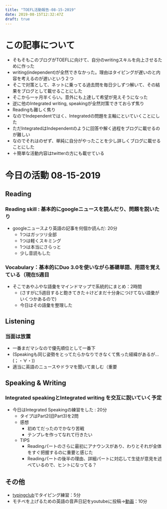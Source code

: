 ```yaml
---
title: "TOEFL活動報告-08-15-2019"
date: 2019-08-15T12:32:47Z
draft: true
---
```


# この記事について
* そもそもこのブログがTOEFLに向けて、自分のwritingスキルを向上させるために作った
* writing(independent)が全然できなかった。理由はタイピングが遅いのと内容を考えるのが遅いという２つ
* そこで対策として、ネットに乗ってる過去問を毎日少しずつ解いて、その結果をブログとして載せることにした
* そこから一ヶ月半くらい。意外にも上達して希望が見えそうになった
* 逆に他のIntegrated writing, speakingが全然対策できておらず焦り
* Readingも難しく焦り
* なのでIndependentではく、Integratedの問題を主軸にといていくことにした
* ただIntegratedはIndependentのように回答や解く過程をブログに載せるのが難しい
* なのでそれはのぜず、単純に自分がやったことを少し詳しくブログに載せることにした
* ＋簡単な活動内容はtwitterの方にも載せている


# 今日の活動 08-15-2019
## Reading
### Reading skill : 基本的にgoogleニュースを読んだり、問題を説いたり
* googleニュースより英語の記事を何個か読んだ: 20分
  * 1つはガッツリ全部
  * 1つは軽くスキミング
  * 1つは本当にさらっと
  * 少し音読もした
### Vocabulary：基本的にDuo 3.0を使いながら基礎単語、用語を覚えている（現在5週目
* そこであやふやな語彙をマインドマップで系統的にまとめ：2時間
  * (さすがに5週目すると飽きてきた＋けどまだ十分身につけてない語彙がいくつかあるので)
  * 今日はその語彙を整理した
## Listening
### 当面は放置
* 一番まだマシなので優先順位として一番下
* (Speakingも同じ姿勢をとってたらかなりできなくて焦った経緯があるが…(；・∀・))
* 適当に英語のニュースやドラマを聞いて楽しむ（重要
## Speaking & Writing
###  Integrated speakingとIntegrated writing を交互に説いていく予定
* 今日はIntegrated Speakingの練習をした : 20分
  * タイプはPart2(旧Part3)を2問
  * 感想
    * 初めてだったのでかなり苦戦
    * テンプレを作ってなれて行きたい
  * TIPS
    * Readingパートのさらに最初にアナウンスがあり、わりとそれが全体をすぐ把握するのに重要と感じた
    * Readingパートの後半の理由、詳細パートに対応して生徒が意見を述べているので、ヒントになってる？
## その他
* [typingclub](https://www.typingclub.com/sportal/push_results_display/1275856421/)でタイピング練習：5分
* モチベを上げるための英語の音声日記をyoutubeに投稿→[動画](https://youtu.be/XX1hs6VDbdI)：10分